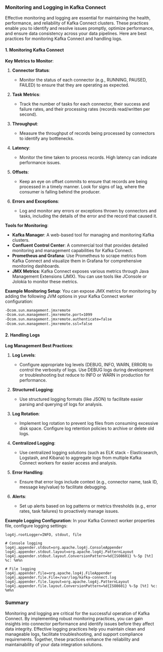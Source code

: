 ### Monitoring and Logging in Kafka Connect

Effective monitoring and logging are essential for maintaining the health, performance, and reliability of Kafka Connect clusters. These practices enable you to identify and resolve issues promptly, optimize performance, and ensure data consistency across your data pipelines. Here are best practices for monitoring Kafka Connect and handling logs.

#### 1. Monitoring Kafka Connect

**Key Metrics to Monitor**:

1. **Connector Status**:
   - Monitor the status of each connector (e.g., RUNNING, PAUSED, FAILED) to ensure that they are operating as expected.

2. **Task Metrics**:
   - Track the number of tasks for each connector, their success and failure rates, and their processing rates (records read/written per second).

3. **Throughput**:
   - Measure the throughput of records being processed by connectors to identify any bottlenecks.

4. **Latency**:
   - Monitor the time taken to process records. High latency can indicate performance issues.

5. **Offsets**:
   - Keep an eye on offset commits to ensure that records are being processed in a timely manner. Look for signs of lag, where the consumer is falling behind the producer.

6. **Errors and Exceptions**:
   - Log and monitor any errors or exceptions thrown by connectors and tasks, including the details of the error and the record that caused it.

**Tools for Monitoring**:
- **Kafka Manager**: A web-based tool for managing and monitoring Kafka clusters.
- **Confluent Control Center**: A commercial tool that provides detailed monitoring and management capabilities for Kafka Connect.
- **Prometheus and Grafana**: Use Prometheus to scrape metrics from Kafka Connect and visualize them in Grafana for comprehensive monitoring dashboards.
- **JMX Metrics**: Kafka Connect exposes various metrics through Java Management Extensions (JMX). You can use tools like JConsole or Jolokia to monitor these metrics.

**Example Monitoring Setup**:
You can expose JMX metrics for monitoring by adding the following JVM options in your Kafka Connect worker configuration:
```bash
-Dcom.sun.management.jmxremote
-Dcom.sun.management.jmxremote.port=1099
-Dcom.sun.management.jmxremote.authenticate=false
-Dcom.sun.management.jmxremote.ssl=false
```

#### 2. Handling Logs

**Log Management Best Practices**:

1. **Log Levels**:
   - Configure appropriate log levels (DEBUG, INFO, WARN, ERROR) to control the verbosity of logs. Use DEBUG logs during development or troubleshooting but reduce to INFO or WARN in production for performance.

2. **Structured Logging**:
   - Use structured logging formats (like JSON) to facilitate easier parsing and querying of logs for analysis.

3. **Log Rotation**:
   - Implement log rotation to prevent log files from consuming excessive disk space. Configure log retention policies to archive or delete old logs.

4. **Centralized Logging**:
   - Use centralized logging solutions (such as ELK stack - Elasticsearch, Logstash, and Kibana) to aggregate logs from multiple Kafka Connect workers for easier access and analysis.

5. **Error Handling**:
   - Ensure that error logs include context (e.g., connector name, task ID, message key/value) to facilitate debugging.

6. **Alerts**:
   - Set up alerts based on log patterns or metrics thresholds (e.g., error rates, task failures) to proactively manage issues.

**Example Logging Configuration**:
In your Kafka Connect worker properties file, configure logging settings:
```properties
log4j.rootLogger=INFO, stdout, file

# Console logging
log4j.appender.stdout=org.apache.log4j.ConsoleAppender
log4j.appender.stdout.layout=org.apache.log4j.PatternLayout
log4j.appender.stdout.layout.ConversionPattern=%d{ISO8601} %-5p [%t] %c: %m%n

# File logging
log4j.appender.file=org.apache.log4j.FileAppender
log4j.appender.file.File=/var/log/kafka-connect.log
log4j.appender.file.layout=org.apache.log4j.PatternLayout
log4j.appender.file.layout.ConversionPattern=%d{ISO8601} %-5p [%t] %c: %m%n
```

### Summary

Monitoring and logging are critical for the successful operation of Kafka Connect. By implementing robust monitoring practices, you can gain insights into connector performance and identify issues before they affect data integrity. Effective logging practices help you maintain clean and manageable logs, facilitate troubleshooting, and support compliance requirements. Together, these practices enhance the reliability and maintainability of your data integration solutions.